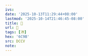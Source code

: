 ```yaml
---
ivs:
date: '2025-10-13T11:29:44+08:00'
lastmod: '2025-10-14T21:46:45-08:00'
title: 󰢶
url: 󰢶
tags: [沛]
hex: '6C9B'
src: DCCV
note:
---
```

